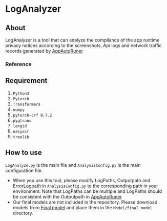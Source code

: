 # LogAnalyzer
## About
LogAnalyzer is a tool that can analyze the compliance of the app runtime privacy notices according to the screenshots, Api logs and network traffic records generated by [AppAutoRuner](https://github.com/ystttttt/AppAutoRunner)

### Reference

## Requirement
1. `Python3`
2. `Pytorch`
3. `Transformers`
4. `numpy`
5. `pytorch-crf 0.7.2`
6. `pygtrans`
7. `langid`
8. `easyocr`
9. `treelib`

## How to use
`LogAnalyze.py` is the main file and `AnalysisConfig.py` is the main configuration file.
- When you use this tool, please modify LogPaths, Outputpath and ErrorLogpath in `AnalysisConfig.py` to the corresponding path in your environment.
  Note that LogPaths can be multiple and LogPaths should be consistent with the Outputpath in [AppAutoRuner](https://github.com/ystttttt/AppAutoRunner)
- Our final models are not included in the repository. Please download models from [Final model]() and place them in the `Model/final_model` directory. 
